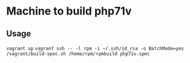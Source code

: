 Machine to build php71v
========

Usage
-------
`vagrant up`
`vagrant ssh -- -l rpm -i ~/.ssh/id_rsa -o BatchMode=yes /vagrant/build-spec.sh /home/rpm/rpmbuild php71v.spec`
